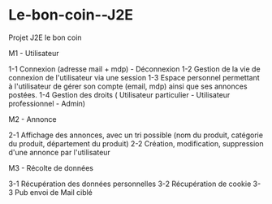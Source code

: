 Le-bon-coin--J2E
================

Projet J2E le bon coin


M1 - Utilisateur

1-1 Connexion (adresse mail + mdp) - Déconnexion
1-2 Gestion de la vie de connexion de l'utilisateur via une session
1-3 Espace personnel permettant à l'utilisateur de gérer son compte (email, mdp) ainsi que ses annonces postées.
1-4 Gestion des droits ( Utilisateur particulier - Utilisateur professionnel - Admin)


M2 - Annonce

2-1 Affichage des annonces, avec un tri possible (nom du produit, catégorie du produit, département du produit)
2-2 Création, modification, suppression d'une annonce par l'utilisateur


M3 - Récolte de données

3-1 Récupération des données personnelles 
3-2 Récupération de cookie
3-3 Pub envoi de Mail ciblé
